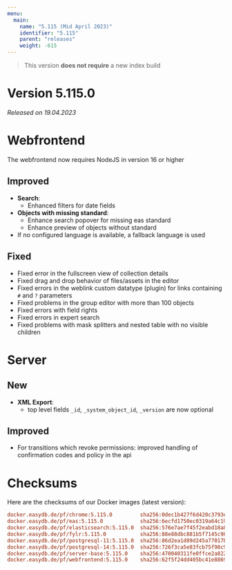 ```yaml
---
menu:
  main:
    name: "5.115 (Mid April 2023)"
    identifier: "5.115"
    parent: "releases"
    weight: -615
---
```



> This version **does not require** a new index build


# Version 5.115.0

*Released on 19.04.2023*


# Webfrontend

The webfrontend now requires NodeJS in version 16 or higher

## Improved

* **Search**:
  * Enhanced filters for date fields
* **Objects with missing standard**:
  * Enhance search popover for missing eas standard
  * Enhance preview of objects without standard
* If no configured language is available, a fallback language is used

## Fixed

* Fixed error in the fullscreen view of collection details
* Fixed drag and drop behavior of files/assets in the editor
* Fixed errors in the weblink custom datatype (plugin) for links containing `#` and `?` parameters
* Fixed problems in the group editor with more than 100 objects
* Fixed errors with field rights
* Fixed errors in expert search
* Fixed problems with mask splitters and nested table with no visible children


# Server

## New

* **XML Export**:
  * top level fields `_id`, `_system_object_id`, `_version` are now optional

## Improved

* For transitions which revoke permissions: improved handling of confirmation codes and policy in the api


# Checksums

Here are the checksums of our Docker images (latest version):

```ini
docker.easydb.de/pf/chrome:5.115.0         sha256:0dec1b427f6d420c3793e8f0d6a2952d9e82f026f20d9cf7332aa40933363630
docker.easydb.de/pf/eas:5.115.0            sha256:6ecfd1750ec0319a64c197a4849329bdb3809a9a54d6ec287074fa4b9bd67d65
docker.easydb.de/pf/elasticsearch:5.115.0  sha256:576e7ae7f45f2eabd18a88a24cb5b49314c4289c4e23bacc53eb7f8f5058306c
docker.easydb.de/pf/fylr:5.115.0           sha256:88e88dbc881b5f7145c981b8daccb640feb6c2bada70597121306867048f72e0
docker.easydb.de/pf/postgresql-11:5.115.0  sha256:86d2ea1d89d245a77017bce8f3c454dc3cd36bb80a5e0f00e4231d3d8f61725c
docker.easydb.de/pf/postgresql-14:5.115.0  sha256:726f3ca5e83fcb75f98c97c90d1102d5b1795c3c60320427c03e217804f1af47
docker.easydb.de/pf/server-base:5.115.0    sha256:470040311fe0ffce2a82260884baf8cc2d9553578fb139eba4ec2ce8d3b2ca78
docker.easydb.de/pf/webfrontend:5.115.0    sha256:62f5f24dd405bc41e8869e4abcaa81fa46c691a1186fea05637447e9b25dbad5
```
